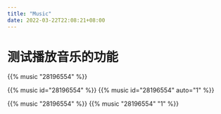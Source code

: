 ```yaml
---
title: "Music"
date: 2022-03-22T22:08:21+08:00
---
```


# 测试播放音乐的功能

{{% music "28196554" %}}

{{% music id="28196554" %}}
{{% music id="28196554" auto="1" %}}

{{% music "28196554" %}}
{{% music "28196554" "1" %}}